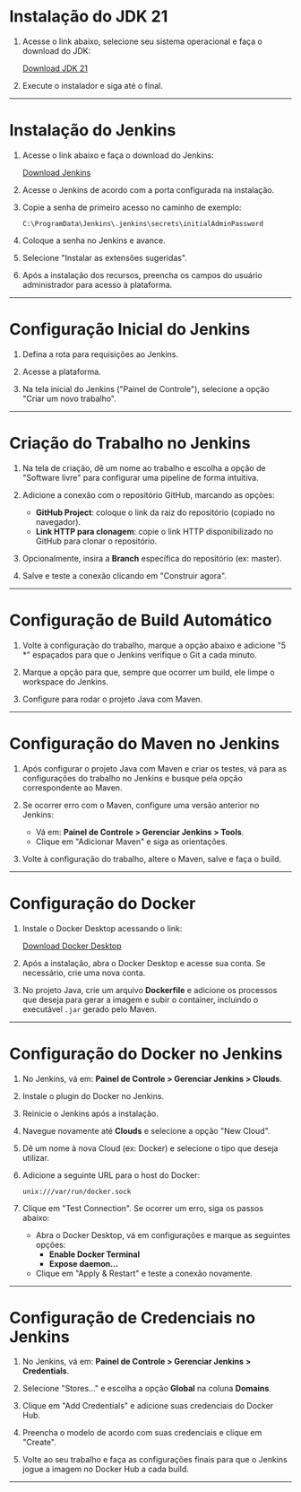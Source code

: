 # Instalação do JDK 21

1. Acesse o link abaixo, selecione seu sistema operacional e faça o download do JDK:

   [Download JDK 21](https://www.oracle.com/in/java/technologies/downloads/#jdk21-windows)

2. Execute o instalador e siga até o final.

---

# Instalação do Jenkins

1. Acesse o link abaixo e faça o download do Jenkins:

   [Download Jenkins](https://www.jenkins.io/download/#downloading-jenkins)

2. Acesse o Jenkins de acordo com a porta configurada na instalação.

3. Copie a senha de primeiro acesso no caminho de exemplo:

   ```
   C:\ProgramData\Jenkins\.jenkins\secrets\initialAdminPassword
   ```

4. Coloque a senha no Jenkins e avance.

5. Selecione "Instalar as extensões sugeridas".

6. Após a instalação dos recursos, preencha os campos do usuário administrador para acesso à plataforma.

---

# Configuração Inicial do Jenkins

1. Defina a rota para requisições ao Jenkins.

2. Acesse a plataforma.

3. Na tela inicial do Jenkins ("Painel de Controle"), selecione a opção "Criar um novo trabalho".

---

# Criação do Trabalho no Jenkins

1. Na tela de criação, dê um nome ao trabalho e escolha a opção de "Software livre" para configurar uma pipeline de forma intuitiva.

2. Adicione a conexão com o repositório GitHub, marcando as opções:

   - **GitHub Project**: coloque o link da raiz do repositório (copiado no navegador).
   - **Link HTTP para clonagem**: copie o link HTTP disponibilizado no GitHub para clonar o repositório.

3. Opcionalmente, insira a **Branch** específica do repositório (ex: master).

4. Salve e teste a conexão clicando em "Construir agora".

---

# Configuração de Build Automático

1. Volte à configuração do trabalho, marque a opção abaixo e adicione "5 *" espaçados para que o Jenkins verifique o Git a cada minuto.

2. Marque a opção para que, sempre que ocorrer um build, ele limpe o workspace do Jenkins.

3. Configure para rodar o projeto Java com Maven.

---

# Configuração do Maven no Jenkins

1. Após configurar o projeto Java com Maven e criar os testes, vá para as configurações do trabalho no Jenkins e busque pela opção correspondente ao Maven.

2. Se ocorrer erro com o Maven, configure uma versão anterior no Jenkins:

   - Vá em: **Painel de Controle > Gerenciar Jenkins > Tools**.
   - Clique em "Adicionar Maven" e siga as orientações.

3. Volte à configuração do trabalho, altere o Maven, salve e faça o build.

---

# Configuração do Docker

1. Instale o Docker Desktop acessando o link:

   [Download Docker Desktop](https://www.docker.com/products/docker-desktop)

2. Após a instalação, abra o Docker Desktop e acesse sua conta. Se necessário, crie uma nova conta.

3. No projeto Java, crie um arquivo **Dockerfile** e adicione os processos que deseja para gerar a imagem e subir o container, incluindo o executável `.jar` gerado pelo Maven.

---

# Configuração do Docker no Jenkins

1. No Jenkins, vá em: **Painel de Controle > Gerenciar Jenkins > Clouds**.

2. Instale o plugin do Docker no Jenkins.

3. Reinicie o Jenkins após a instalação.

4. Navegue novamente até **Clouds** e selecione a opção "New Cloud".

5. Dê um nome à nova Cloud (ex: Docker) e selecione o tipo que deseja utilizar.

6. Adicione a seguinte URL para o host do Docker:

   ```
   unix:///var/run/docker.sock
   ```

7. Clique em "Test Connection". Se ocorrer um erro, siga os passos abaixo:

   - Abra o Docker Desktop, vá em configurações e marque as seguintes opções:
     - **Enable Docker Terminal**
     - **Expose daemon...**
   - Clique em "Apply & Restart" e teste a conexão novamente.

---

# Configuração de Credenciais no Jenkins

1. No Jenkins, vá em: **Painel de Controle > Gerenciar Jenkins > Credentials**.

2. Selecione "Stores..." e escolha a opção **Global** na coluna **Domains**.

3. Clique em "Add Credentials" e adicione suas credenciais do Docker Hub.

4. Preencha o modelo de acordo com suas credenciais e clique em "Create".

5. Volte ao seu trabalho e faça as configurações finais para que o Jenkins jogue a imagem no Docker Hub a cada build.

--- 
